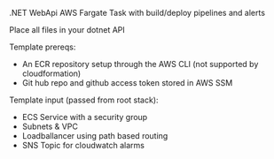 .NET WebApi AWS Fargate Task with build/deploy pipelines and alerts

Place all files in your dotnet API 

Template prereqs:
- An ECR repository setup through the AWS CLI (not supported by cloudformation)
- Git hub repo and github access token stored in AWS SSM

Template input (passed from root stack):
- ECS Service with a security group
- Subnets & VPC
- Loadballancer using path based routing
- SNS Topic for cloudwatch alarms


